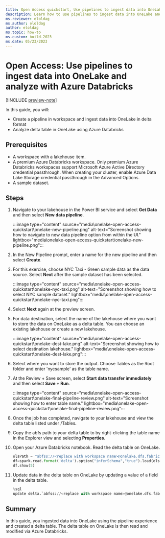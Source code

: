 ```yaml
---
title: Open Access quickstart, Use pipelines to ingest data into OneLake and analyze with Azure Databricks
description: Learn how to use pipelines to ingest data into OneLake and analyze with Azure Databricks
ms.reviewer: eloldag
ms.author: eloldag
author: eloldag
ms.topic: how-to
ms.custom: build-2023
ms.date: 05/23/2023
---
```


# Open Access: Use pipelines to ingest data into OneLake and analyze with Azure Databricks

[!INCLUDE [preview-note](../includes/preview-note.md)]

In this guide, you will:

- Create a pipeline in workspace and ingest data into OneLake in delta format
- Analyze delta table in OneLake using Azure Databricks

## Prerequisites

- A workspace with a lakehouse item.
- A premium Azure Databricks workspace. Only premium Azure Databricks workspaces support Microsoft Azure Active Directory credential passthrough. When creating your cluster, enable Azure Data Lake Storage credential passthrough in the Advanced Options.
- A sample dataset.

## Steps

1. Navigate to your lakehouse in the Power BI service and select **Get Data** and then select **New data pipeline**.

    :::image type="content" source="media\onelake-open-access-quickstart\onelake-new-pipeline.png" alt-text="Screenshot showing how to navigate to new data pipeline option from within the UI." lightbox="media\onelake-open-access-quickstart\onelake-new-pipeline.png":::

1. In the New Pipeline prompt, enter a name for the new pipeline and then select **Create**.

1. For this exercise, choose NYC Taxi - Green sample data as the data source. Select **Next** after the sample dataset has been selected.

    :::image type="content" source="media\onelake-open-access-quickstart\onelake-nyc-taxi.png" alt-text="Screenshot showing how to select NYC sample dataset." lightbox="media\onelake-open-access-quickstart\onelake-nyc-taxi.png":::

1. Select **Next** again at the preview screen.

1. For data destination, select the name of the lakehouse where you want to store the data on OneLake as a delta table. You can choose an existing lakehouse or create a new lakehouse.

    :::image type="content" source="media\onelake-open-access-quickstart\onelake-dest-lake.png" alt-text="Screenshot showing how to select destination lakehouse." lightbox="media\onelake-open-access-quickstart\onelake-dest-lake.png":::

1. Select where you want to store the output. Choose Tables as the Root folder and enter 'nycsample' as the table name.

1. At the Review + Save screen, select **Start data transfer immediately** and then select **Save + Run**.

    :::image type="content" source="media\onelake-open-access-quickstart\onelake-final-pipeline-review.png" alt-text="Screenshot showing how to enter table name." lightbox="media\onelake-open-access-quickstart\onelake-final-pipeline-review.png":::

1. Once the job has completed, navigate to your lakehouse and view the delta table listed under /Tables.

1. Copy the abfs path to your delta table to by right-clicking the table name in the Explorer view and selecting **Properties**.

1. Open your Azure Databricks notebook. Read the delta table on OneLake.

    ```python
    olsPath = "abfss://<replace with workspace name>@onelake.dfs.fabric.microsoft.com/<replace with item name>.Lakehouse/Tables/nycsample" 
    df=spark.read.format('delta').option("inferSchema","true").load(olsPath)
    df.show(5)
    ```

1. Update data in the delta table on OneLake by updating a value of a field in the delta table.

    ```python
    %sql
    update delta.`abfss://<replace with workspace name>@onelake.dfs.fabric.microsoft.com/<replace with item name>.Lakehouse/Tables/nycsample` set vendorID = 99999 where vendorID = 1;
    ```

## Summary

In this guide, you ingested data into OneLake using the pipeline experience and created a delta table. The delta table on OneLake is then read and modified via Azure Databricks.
